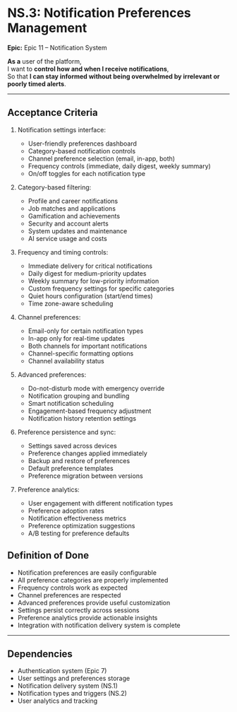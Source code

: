 # NS.3: Notification Preferences Management

**Epic:** Epic 11 – Notification System

**As a** user of the platform,  
I want to **control how and when I receive notifications**,  
So that **I can stay informed without being overwhelmed by irrelevant or poorly timed alerts**.

---

## Acceptance Criteria

1. Notification settings interface:
   - User-friendly preferences dashboard
   - Category-based notification controls
   - Channel preference selection (email, in-app, both)
   - Frequency controls (immediate, daily digest, weekly summary)
   - On/off toggles for each notification type

2. Category-based filtering:
   - Profile and career notifications
   - Job matches and applications
   - Gamification and achievements
   - Security and account alerts
   - System updates and maintenance
   - AI service usage and costs

3. Frequency and timing controls:
   - Immediate delivery for critical notifications
   - Daily digest for medium-priority updates
   - Weekly summary for low-priority information
   - Custom frequency settings for specific categories
   - Quiet hours configuration (start/end times)
   - Time zone-aware scheduling

4. Channel preferences:
   - Email-only for certain notification types
   - In-app only for real-time updates
   - Both channels for important notifications
   - Channel-specific formatting options
   - Channel availability status

5. Advanced preferences:
   - Do-not-disturb mode with emergency override
   - Notification grouping and bundling
   - Smart notification scheduling
   - Engagement-based frequency adjustment
   - Notification history retention settings

6. Preference persistence and sync:
   - Settings saved across devices
   - Preference changes applied immediately
   - Backup and restore of preferences
   - Default preference templates
   - Preference migration between versions

7. Preference analytics:
   - User engagement with different notification types
   - Preference adoption rates
   - Notification effectiveness metrics
   - Preference optimization suggestions
   - A/B testing for preference defaults

## Definition of Done

- Notification preferences are easily configurable
- All preference categories are properly implemented
- Frequency controls work as expected
- Channel preferences are respected
- Advanced preferences provide useful customization
- Settings persist correctly across sessions
- Preference analytics provide actionable insights
- Integration with notification delivery system is complete

---

## Dependencies

- Authentication system (Epic 7)
- User settings and preferences storage
- Notification delivery system (NS.1)
- Notification types and triggers (NS.2)
- User analytics and tracking 